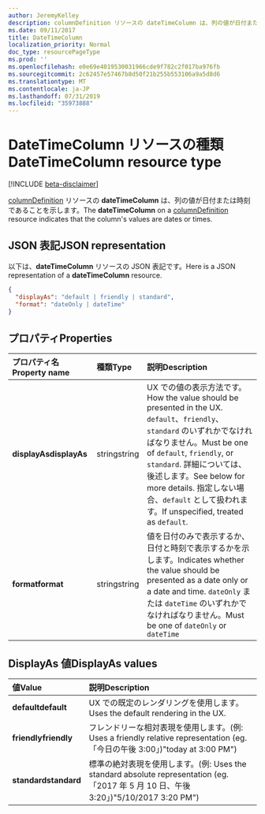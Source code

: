 ```yaml
---
author: JeremyKelley
description: columnDefinition リソースの dateTimeColumn は、列の値が日付または時刻であることを示します。
ms.date: 09/11/2017
title: DateTimeColumn
localization_priority: Normal
doc_type: resourcePageType
ms.prod: ''
ms.openlocfilehash: e0e69e4019530031966cde9f782c2f017ba976fb
ms.sourcegitcommit: 2c62457e57467b8d50f21b255b553106a9a5d8d6
ms.translationtype: MT
ms.contentlocale: ja-JP
ms.lasthandoff: 07/31/2019
ms.locfileid: "35973888"
---
```

# <a name="datetimecolumn-resource-type"></a><span data-ttu-id="f3f57-103">DateTimeColumn リソースの種類</span><span class="sxs-lookup"><span data-stu-id="f3f57-103">DateTimeColumn resource type</span></span>

[!INCLUDE [beta-disclaimer](../../includes/beta-disclaimer.md)]

<span data-ttu-id="f3f57-104">[columnDefinition](columndefinition.md) リソースの **dateTimeColumn** は、列の値が日付または時刻であることを示します。</span><span class="sxs-lookup"><span data-stu-id="f3f57-104">The **dateTimeColumn** on a [columnDefinition](columndefinition.md) resource indicates that the column's values are dates or times.</span></span>

## <a name="json-representation"></a><span data-ttu-id="f3f57-105">JSON 表記</span><span class="sxs-lookup"><span data-stu-id="f3f57-105">JSON representation</span></span>

<span data-ttu-id="f3f57-106">以下は、**dateTimeColumn** リソースの JSON 表記です。</span><span class="sxs-lookup"><span data-stu-id="f3f57-106">Here is a JSON representation of a **dateTimeColumn** resource.</span></span>
<!-- { "blockType": "resource", "@odata.type": "microsoft.graph.dateTimeColumn" } -->

```json
{
  "displayAs": "default | friendly | standard",
  "format": "dateOnly | dateTime"
}
```

## <a name="properties"></a><span data-ttu-id="f3f57-107">プロパティ</span><span class="sxs-lookup"><span data-stu-id="f3f57-107">Properties</span></span>

| <span data-ttu-id="f3f57-108">プロパティ名</span><span class="sxs-lookup"><span data-stu-id="f3f57-108">Property name</span></span>      | <span data-ttu-id="f3f57-109">種類</span><span class="sxs-lookup"><span data-stu-id="f3f57-109">Type</span></span>               | <span data-ttu-id="f3f57-110">説明</span><span class="sxs-lookup"><span data-stu-id="f3f57-110">Description</span></span>
|:-------------------|:-------------------|:----------------------------------------------
| <span data-ttu-id="f3f57-111">**displayAs**</span><span class="sxs-lookup"><span data-stu-id="f3f57-111">**displayAs**</span></span>      | <span data-ttu-id="f3f57-112">string</span><span class="sxs-lookup"><span data-stu-id="f3f57-112">string</span></span>             | <span data-ttu-id="f3f57-113">UX での値の表示方法です。</span><span class="sxs-lookup"><span data-stu-id="f3f57-113">How the value should be presented in the UX.</span></span> <span data-ttu-id="f3f57-114">`default`、`friendly`、`standard` のいずれかでなければなりません。</span><span class="sxs-lookup"><span data-stu-id="f3f57-114">Must be one of `default`, `friendly`, or `standard`.</span></span> <span data-ttu-id="f3f57-115">詳細については、後述します。</span><span class="sxs-lookup"><span data-stu-id="f3f57-115">See below for more details.</span></span> <span data-ttu-id="f3f57-116">指定しない場合、`default` として扱われます。</span><span class="sxs-lookup"><span data-stu-id="f3f57-116">If unspecified, treated as `default`.</span></span>
| <span data-ttu-id="f3f57-117">**format**</span><span class="sxs-lookup"><span data-stu-id="f3f57-117">**format**</span></span>         | <span data-ttu-id="f3f57-118">string</span><span class="sxs-lookup"><span data-stu-id="f3f57-118">string</span></span>             | <span data-ttu-id="f3f57-119">値を日付のみで表示するか、日付と時刻で表示するかを示します。</span><span class="sxs-lookup"><span data-stu-id="f3f57-119">Indicates whether the value should be presented as a date only or a date and time.</span></span> <span data-ttu-id="f3f57-120">`dateOnly` または `dateTime` のいずれかでなければなりません。</span><span class="sxs-lookup"><span data-stu-id="f3f57-120">Must be one of `dateOnly` or `dateTime`</span></span>

## <a name="displayas-values"></a><span data-ttu-id="f3f57-121">DisplayAs 値</span><span class="sxs-lookup"><span data-stu-id="f3f57-121">DisplayAs values</span></span>

| <span data-ttu-id="f3f57-122">値</span><span class="sxs-lookup"><span data-stu-id="f3f57-122">Value</span></span>        | <span data-ttu-id="f3f57-123">説明</span><span class="sxs-lookup"><span data-stu-id="f3f57-123">Description</span></span>
|:-------------|:--------------------------------------------------------------
| <span data-ttu-id="f3f57-124">**default**</span><span class="sxs-lookup"><span data-stu-id="f3f57-124">**default**</span></span>  | <span data-ttu-id="f3f57-125">UX での既定のレンダリングを使用します。</span><span class="sxs-lookup"><span data-stu-id="f3f57-125">Uses the default rendering in the UX.</span></span>
| <span data-ttu-id="f3f57-126">**friendly**</span><span class="sxs-lookup"><span data-stu-id="f3f57-126">**friendly**</span></span> | <span data-ttu-id="f3f57-127">フレンドリーな相対表現を使用します。(例: </span><span class="sxs-lookup"><span data-stu-id="f3f57-127">Uses a friendly relative representation (eg.</span></span> <span data-ttu-id="f3f57-128">「今日の午後 3:00」)</span><span class="sxs-lookup"><span data-stu-id="f3f57-128">"today at 3:00 PM")</span></span>
| <span data-ttu-id="f3f57-129">**standard**</span><span class="sxs-lookup"><span data-stu-id="f3f57-129">**standard**</span></span> | <span data-ttu-id="f3f57-130">標準の絶対表現を使用します。(例: </span><span class="sxs-lookup"><span data-stu-id="f3f57-130">Uses the standard absolute representation (eg.</span></span> <span data-ttu-id="f3f57-131">「2017 年 5 月 10 日、午後 3:20」)</span><span class="sxs-lookup"><span data-stu-id="f3f57-131">"5/10/2017 3:20 PM")</span></span>


<!--
{
  "type": "#page.annotation",
  "description": "",
  "keywords": "",
  "section": "documentation",
  "tocPath": "Resources/DateTimeColumn",
  "suppressions": []
}
-->
